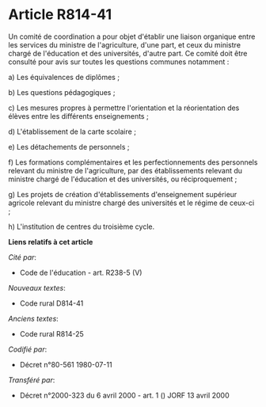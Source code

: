 # Article R814-41

Un comité de coordination a pour objet d'établir une liaison organique entre les services du ministre de l'agriculture, d'une
part, et ceux du ministre chargé de l'éducation et des universités, d'autre part. Ce comité doit être consulté pour avis sur
toutes les questions communes notamment :

a) Les équivalences de diplômes ;

b) Les questions pédagogiques ;

c) Les mesures propres à permettre l'orientation et la réorientation des élèves entre les différents enseignements ;

d) L'établissement de la carte scolaire ;

e) Les détachements de personnels ;

f) Les formations complémentaires et les perfectionnements des personnels relevant du ministre de l'agriculture, par des
établissements relevant du ministre chargé de l'éducation et des universités, ou réciproquement ;

g) Les projets de création d'établissements d'enseignement supérieur agricole relevant du ministre chargé des universités et
le régime de ceux-ci ;

h) L'institution de centres du troisième cycle.

**Liens relatifs à cet article**

_Cité par_:

  - Code de l'éducation - art. R238-5 (V)

_Nouveaux textes_:

  - Code rural D814-41

_Anciens textes_:

  - Code rural R814-25

_Codifié par_:

  - Décret n°80-561 1980-07-11

_Transféré par_:

  - Décret n°2000-323 du 6 avril 2000 - art. 1 () JORF 13 avril 2000
